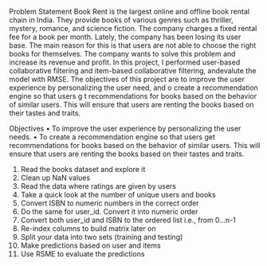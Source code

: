 Problem Statement
Book Rent is the largest online and offline book rental chain in India. They provide books of various genres such as thriller, mystery, romance, and science fiction. The company charges a fixed rental fee for a book per month. Lately, the company has been losing its user base. The main reason for this is that users are not able to choose the right books for themselves. The company wants to solve this problem and increase its revenue and profit. In this project, I performed user-based collaborative filtering and item-based collaborative filtering, andevalute the model with RMSE. The objectives of this project are to improve the user experience by personalizing the user need, and o create a recommendation engine so that users g t recommendations for books based on the behavior of similar users. This will ensure that users are renting the books based on their tastes and traits.

Objectives
• To improve the user experience by personalizing the user
needs.
• To create a recommendation engine so that users get
recommendations for books based on the behavior of
similar users. This will ensure that users are renting the
books based on their tastes and traits.

1. Read the books dataset and explore it
2. Clean up NaN values
3. Read the data where ratings are given by users
4. Take a quick look at the number of unique users and books
5. Convert ISBN to numeric numbers in the correct order
6. Do the same for user_id. Convert it into numeric order
7. Convert both user_id and ISBN to the ordered list i.e., from 0...n-1
8. Re-index columns to build matrix later on
9. Split your data into two sets (training and testing)
10. Make predictions based on user and items
11. Use RSME to evaluate the predictions

